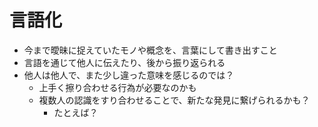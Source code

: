 # 言語化

- 今まで曖昧に捉えていたモノや概念を、言葉にして書き出すこと
- 言語を通じて他人に伝えたり、後から振り返られる
- 他人は他人で、また少し違った意味を感じるのでは？
  - 上手く擦り合わせる行為が必要なのかも
  - 複数人の認識をすり合わせることで、新たな発見に繋げられるかも？
    - たとえば？

